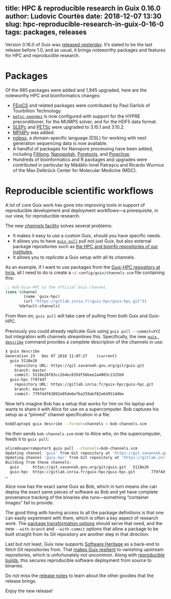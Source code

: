 title: HPC & reproducible research in Guix 0.16.0
author: Ludovic Courtès
date: 2018-12-07 13:30
slug: hpc-reproducible-research-in-guix-0-16-0
tags: packages, releases
---

Version 0.16.0 of Guix was [released
yesterday](https://www.gnu.org/software/guix/blog/2018/gnu-guix-and-guixsd-0.16.0-released/).
It’s slated to be the last release before 1.0, and as usual, it brings
noteworthy packages and features for HPC and reproducible research.

# Packages

Of the 985 packages were added and 1,945 upgraded, here are the
noteworthy HPC and bioinformatics changes:

  - [FEniCS](https://guix-hpc.bordeaux.inria.fr/package/fenics) and
    related packages were contributed by Paul Garlick of Tourbillion
    Technology.
  - [`petsc-openmpi`](https://guix-hpc.bordeaux.inria.fr/package/petsc-openmpi)
    is now configured with support for the HYPRE preconditioner, for
    the MUMPS solver, and for the HDF5 data format.
  - [SLEPc](https://guix-hpc.bordeaux.inria.fr/package/slepc) and
    [PETSc](https://guix-hpc.bordeaux.inria.fr/package/petsc) were
    upgraded to 3.10.1 and 3.10.2.
  - [MPI4Py](https://guix-hpc.bordeaux.inria.fr/package/python-mpi4py)
    was added.
  - [ngless](https://guix-hpc.bordeaux.inria.fr/package/ngless), a
    domain-specific language (DSL) for working with next generation
    sequencing data is now available.
  - A handful of packages for Nanopore processing have been added,
	including
	[Filtlong](https://guix-hpc.bordeaux.inria.fr/package/filtlong),
	[Nanopolish](https://guix-hpc.bordeaux.inria.fr/package/nanopolish),
	[Poretools](https://guix-hpc.bordeaux.inria.fr/package/poretools),
	and [Porechop](https://guix-hpc.bordeaux.inria.fr/package/porechop).
  - Hundreds of bioinformatics and R packages and upgrades were
    contributed in particular by Mădălin Ionel Patrașcu and Ricardo
    Wurmus of the Max Delbrück Center for Molecular Medicine (MDC).

# Reproducible scientific workflows

A lot of core Guix work has gone into improving tools in support of
reproducible development and deployment workflows—a prerequisite, in our
view, for reproducible research.

The new [_channels_
facility](https://www.gnu.org/software/guix/manual/en/html_node/Channels.html)
solves several problems:

  - It makes it easy to use a custom Guix, should you have specific
    needs.
  - It allows you to have [`guix
    pull`](https://www.gnu.org/software/guix/manual/en/html_node/Invoking-guix-pull.html)
    pull not just Guix, but also external package repositories such as
    [the HPC and bioinfo repositories of our
    institutes](https://guix-hpc.bordeaux.inria.fr/about/).
  - It allows you to _replicate_ a Guix setup with all its channels.
  
As an example, if I want to use packages from the [Guix-HPC repository
at Inria](https://gitlab.inria.fr/guix-hpc/guix-hpc), all I need to do
is create a `~/.config/guix/channels.scm` file containing this:

```scheme
;; Add Guix-HPC to the official Guix channel.
(cons (channel
        (name 'guix-hpc)
        (url "https://gitlab.inria.fr/guix-hpc/guix-hpc.git"))
      %default-channels)
```

From then on, `guix pull` will take care of pulling from both Guix and
Guix-HPC.

Previously you could already replicate Guix using `guix pull
--commit=XYZ` but integration with channels streamlines this.
Specifically, the new [`guix
describe`](https://www.gnu.org/software/guix/manual/en/html_node/Invoking-guix-describe.html)
command provides a complete description of the channels in use:


```sh
$ guix describe
Generation 23   Dec 07 2018 11:07:27    (current)
  guix 5118e26
    repository URL: https://git.savannah.gnu.org/git/guix.git
    branch: master
    commit: 5118e26f83cc2b4ec835df56bee2a4003c1325b9
  guix-hpc 779f4df
    repository URL: https://gitlab.inria.fr/guix-hpc/guix-hpc.git
    branch: master
    commit: 779f4df63892a95de6efba259abf82e64951d4be
```

Now let’s imagine Bob has a setup that works for him on his laptop and
wants to share it with Alice for use on a supercomputer.  Bob captures
his setup as a “pinned” channel specification in a file:

```sh
bob@laptop$ guix describe --format=channels > bob-channels.scm
```

He then sends `bob-channels.scm` over to Alice who, on the
supercomputer, feeds it to `guix pull`:

```sh
alice@supercomputer$ guix pull --channels=bob-channels.scm
Updating channel 'guix' from Git repository at 'https://git.savannah.gnu.org/git/guix.git'...
Updating channel 'guix-hpc' from Git repository at 'https://gitlab.inria.fr/guix-hpc/guix-hpc.git'...
Building from these channels:
  guix      https://git.savannah.gnu.org/git/guix.git   5118e26
  guix-hpc  https://gitlab.inria.fr/guix-hpc/guix-hpc.git       779f4df
…
```

Alice now has the exact same Guix as Bob, which in turn means she can
deploy the exact same pieces of software as Bob and yet have complete
provenance tracking of the binaries she runs—something “container
images” fail to provide.

The good thing with having access to all the package definitions is that
one can easily experiment with them, which is often a key aspect of
research work.  The [package transformation
options](https://www.gnu.org/software/guix/manual/en/html_node/Package-Transformation-Options.html)
should serve that need, and the new `--with-branch` and `--with-commit`
options that allow a package to be built straight from its Git
repository are another step in that direction.

Last but not least, Guix now supports [Software
Heritage](https://www.softwareheritage.org) as a back-end to fetch Git
repositories from.  That [makes Guix
resilient](https://issues.guix.info/issue/33432) to vanishing upstream
repositories, which is unfortunately not uncommon.  Along with
[reproducible builds](https://reproducible-builds.org/docs/definition/),
this secures reproducible software deployment from source to binaries.

Do not miss the [release
notes](https://www.gnu.org/software/guix/blog/2018/gnu-guix-and-guixsd-0.16.0-released/)
to learn about the other goodies that the release brings.

Enjoy the new release!
